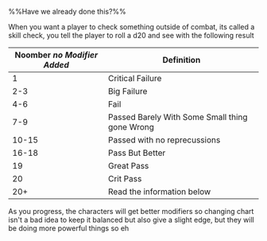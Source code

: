 %%Have we already done this?%%

When you want a player to check something outside of combat, its called a skill check, you tell the player to roll a d20 and see with the following result

| Noomber *no Modifier Added* | Definition                                     |
| --------------------------- | ---------------------------------------------- |
| 1                           | Critical Failure                               |
| 2-3                         | Big Failure                                    |
| 4-6                         | Fail                                           |
| 7-9                         | Passed Barely With Some Small thing gone Wrong |
| 10-15                       | Passed with no reprecussions                   |
| 16-18                       | Pass But Better                                |
| 19                          | Great Pass                                     |
| 20                          | Crit Pass                                      |
| 20+                         | Read the information below                     |
As you progress, the characters will get better modifiers so changing chart isn't a bad idea to keep it balanced but also give a slight edge, but they will be doing more powerful things so eh
